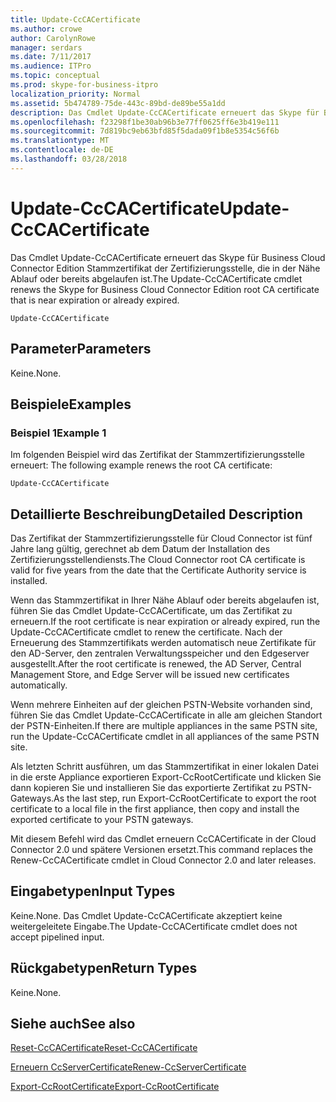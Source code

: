 ```yaml
---
title: Update-CcCACertificate
ms.author: crowe
author: CarolynRowe
manager: serdars
ms.date: 7/11/2017
ms.audience: ITPro
ms.topic: conceptual
ms.prod: skype-for-business-itpro
localization_priority: Normal
ms.assetid: 5b474789-75de-443c-89bd-de89be55a1dd
description: Das Cmdlet Update-CcCACertificate erneuert das Skype für Business Cloud Connector Edition Stammzertifikat der Zertifizierungsstelle, die in der Nähe Ablauf oder bereits abgelaufen ist.
ms.openlocfilehash: f23298f1be30ab96b3e77ff0625ff6e3b419e111
ms.sourcegitcommit: 7d819bc9eb63bfd85f5dada09f1b8e5354c56f6b
ms.translationtype: MT
ms.contentlocale: de-DE
ms.lasthandoff: 03/28/2018
---
```

# <a name="update-cccacertificate"></a><span data-ttu-id="77805-103">Update-CcCACertificate</span><span class="sxs-lookup"><span data-stu-id="77805-103">Update-CcCACertificate</span></span>
 
<span data-ttu-id="77805-104">Das Cmdlet Update-CcCACertificate erneuert das Skype für Business Cloud Connector Edition Stammzertifikat der Zertifizierungsstelle, die in der Nähe Ablauf oder bereits abgelaufen ist.</span><span class="sxs-lookup"><span data-stu-id="77805-104">The Update-CcCACertificate cmdlet renews the Skype for Business Cloud Connector Edition root CA certificate that is near expiration or already expired.</span></span> 
  
```
Update-CcCACertificate
```

## <a name="parameters"></a><span data-ttu-id="77805-105">Parameter</span><span class="sxs-lookup"><span data-stu-id="77805-105">Parameters</span></span>

<span data-ttu-id="77805-106">Keine.</span><span class="sxs-lookup"><span data-stu-id="77805-106">None.</span></span>
  
## <a name="examples"></a><span data-ttu-id="77805-107">Beispiele</span><span class="sxs-lookup"><span data-stu-id="77805-107">Examples</span></span>
<span data-ttu-id="77805-108"><a name="Examples"> </a></span><span class="sxs-lookup"><span data-stu-id="77805-108"></span></span>

### <a name="example-1"></a><span data-ttu-id="77805-109">Beispiel 1</span><span class="sxs-lookup"><span data-stu-id="77805-109">Example 1</span></span>

<span data-ttu-id="77805-110">Im folgenden Beispiel wird das Zertifikat der Stammzertifizierungsstelle erneuert: </span><span class="sxs-lookup"><span data-stu-id="77805-110">The following example renews the root CA certificate:</span></span> 
  
```
Update-CcCACertificate 
```

## <a name="detailed-description"></a><span data-ttu-id="77805-111">Detaillierte Beschreibung</span><span class="sxs-lookup"><span data-stu-id="77805-111">Detailed Description</span></span>
<span data-ttu-id="77805-112"><a name="DetailedDescription"> </a></span><span class="sxs-lookup"><span data-stu-id="77805-112"></span></span>

<span data-ttu-id="77805-113">Das Zertifikat der Stammzertifizierungsstelle für Cloud Connector ist fünf Jahre lang gültig, gerechnet ab dem Datum der Installation des Zertifizierungsstellendiensts.</span><span class="sxs-lookup"><span data-stu-id="77805-113">The Cloud Connector root CA certificate is valid for five years from the date that the Certificate Authority service is installed.</span></span>
  
<span data-ttu-id="77805-114">Wenn das Stammzertifikat in Ihrer Nähe Ablauf oder bereits abgelaufen ist, führen Sie das Cmdlet Update-CcCACertificate, um das Zertifikat zu erneuern.</span><span class="sxs-lookup"><span data-stu-id="77805-114">If the root certificate is near expiration or already expired, run the Update-CcCACertificate cmdlet to renew the certificate.</span></span> <span data-ttu-id="77805-115">Nach der Erneuerung des Stammzertifikats werden automatisch neue Zertifikate für den AD-Server, den zentralen Verwaltungsspeicher und den Edgeserver ausgestellt.</span><span class="sxs-lookup"><span data-stu-id="77805-115">After the root certificate is renewed, the AD Server, Central Management Store, and Edge Server will be issued new certificates automatically.</span></span>
  
<span data-ttu-id="77805-116">Wenn mehrere Einheiten auf der gleichen PSTN-Website vorhanden sind, führen Sie das Cmdlet Update-CcCACertificate in alle am gleichen Standort der PSTN-Einheiten.</span><span class="sxs-lookup"><span data-stu-id="77805-116">If there are multiple appliances in the same PSTN site, run the Update-CcCACertificate cmdlet in all appliances of the same PSTN site.</span></span>
  
<span data-ttu-id="77805-117">Als letzten Schritt ausführen, um das Stammzertifikat in einer lokalen Datei in die erste Appliance exportieren Export-CcRootCertificate und klicken Sie dann kopieren Sie und installieren Sie das exportierte Zertifikat zu PSTN-Gateways.</span><span class="sxs-lookup"><span data-stu-id="77805-117">As the last step, run Export-CcRootCertificate to export the root certificate to a local file in the first appliance, then copy and install the exported certificate to your PSTN gateways.</span></span>
  
<span data-ttu-id="77805-118">Mit diesem Befehl wird das Cmdlet erneuern CcCACertificate in der Cloud Connector 2.0 und spätere Versionen ersetzt.</span><span class="sxs-lookup"><span data-stu-id="77805-118">This command replaces the Renew-CcCACertificate cmdlet in Cloud Connector 2.0 and later releases.</span></span>
  
## <a name="input-types"></a><span data-ttu-id="77805-119">Eingabetypen</span><span class="sxs-lookup"><span data-stu-id="77805-119">Input Types</span></span>
<span data-ttu-id="77805-120"><a name="InputTypes"> </a></span><span class="sxs-lookup"><span data-stu-id="77805-120"></span></span>

<span data-ttu-id="77805-121">Keine.</span><span class="sxs-lookup"><span data-stu-id="77805-121">None.</span></span> <span data-ttu-id="77805-122">Das Cmdlet Update-CcCACertificate akzeptiert keine weitergeleitete Eingabe.</span><span class="sxs-lookup"><span data-stu-id="77805-122">The Update-CcCACertificate cmdlet does not accept pipelined input.</span></span>
  
## <a name="return-types"></a><span data-ttu-id="77805-123">Rückgabetypen</span><span class="sxs-lookup"><span data-stu-id="77805-123">Return Types</span></span>
<span data-ttu-id="77805-124"><a name="ReturnTypes"> </a></span><span class="sxs-lookup"><span data-stu-id="77805-124"></span></span>

<span data-ttu-id="77805-125">Keine.</span><span class="sxs-lookup"><span data-stu-id="77805-125">None.</span></span> 
  
## <a name="see-also"></a><span data-ttu-id="77805-126">Siehe auch</span><span class="sxs-lookup"><span data-stu-id="77805-126">See also</span></span>
<span data-ttu-id="77805-127"><a name="ReturnTypes"> </a></span><span class="sxs-lookup"><span data-stu-id="77805-127"></span></span>

[<span data-ttu-id="77805-128">Reset-CcCACertificate</span><span class="sxs-lookup"><span data-stu-id="77805-128">Reset-CcCACertificate</span></span>](reset-cccacertificate.md)
  
[<span data-ttu-id="77805-129">Erneuern CcServerCertificate</span><span class="sxs-lookup"><span data-stu-id="77805-129">Renew-CcServerCertificate</span></span>](renew-ccservercertificate.md)
  
[<span data-ttu-id="77805-130">Export-CcRootCertificate</span><span class="sxs-lookup"><span data-stu-id="77805-130">Export-CcRootCertificate</span></span>](export-ccrootcertificate.md)
  

